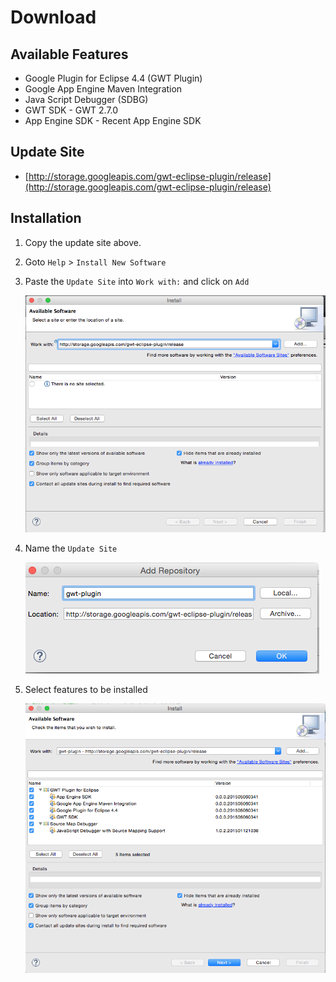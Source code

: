 # Download

## Available Features

* Google Plugin for Eclipse 4.4 (GWT Plugin)
* Google App Engine Maven Integration
* Java Script Debugger (SDBG) 
* GWT SDK - GWT 2.7.0
* App Engine SDK - Recent App Engine SDK

## Update Site

* [http://storage.googleapis.com/gwt-eclipse-plugin/release](http://storage.googleapis.com/gwt-eclipse-plugin/release)

## Installation

1. Copy the update site above.
2. Goto `Help` > `Install New Software`
3. Paste the `Update Site` into `Work with:` and click on `Add`
	
	<img width="500px" src="images/install.png"/>

4. Name the `Update Site`

	<img src="images/name.png"/>

5. Select features to be installed

	<img width="500px" src="images/features.png"/>
